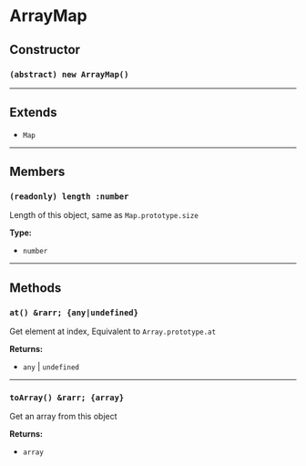 # ArrayMap

## Constructor

### `(abstract) new ArrayMap()`

---

## Extends

- `Map`

---

## Members

### `(readonly) length :number`

Length of this object, same as `Map.prototype.size`

**Type:** 
- `number`

---

## Methods

### `at() &rarr; {any|undefined}`

Get element at index, Equivalent to `Array.prototype.at`

**Returns:** 
- `any` | `undefined`

---

### `toArray() &rarr; {array}`

Get an array from this object

**Returns:** 
- `array`